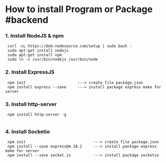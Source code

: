# How to install Program or Package     #backend




### 1. Install NodeJS & npm
```
 curl -sL https://deb.nodesource.com/setup | sudo bash -
 sudo apt-get install nodejs
 sudo apt-get install npm
 sudo ln -s /usr/bin/nodejs /usr/bin/node

```

### 2. Install ExpressJS
```
 npm init                       ---> create file package.json
 npm install express --save     ---> install package express make for server

```

### 3. Install http-server
```
 npm install http-server -g
 
```

### 4. Install Socketio
```
 npm init                              ---> create file package.json
 npm install --save express@4.10.2     ---> install package express make for server
 npm install --save socket.io          ---> install package socketio
```
